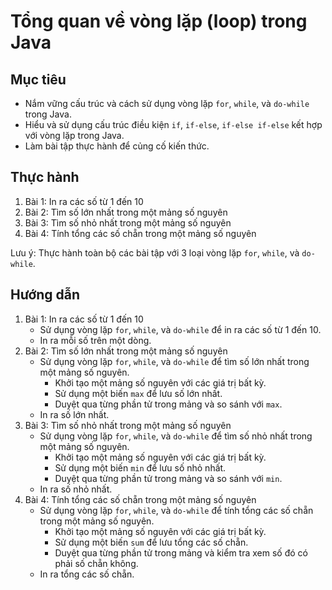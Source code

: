 # Tổng quan về vòng lặp (loop) trong Java
## Mục tiêu
- Nắm vững cấu trúc và cách sử dụng vòng lặp `for`, `while`, và `do-while` trong Java.
- Hiểu và sử dụng cấu trúc điều kiện `if`, `if-else`, `if-else if-else` kết hợp với vòng lặp trong Java.
- Làm bài tập thực hành để củng cố kiến thức.

## Thực hành
1. Bài 1: In ra các số từ 1 đến 10
2. Bài 2: Tìm số lớn nhất trong một mảng số nguyên
3. Bài 3: Tìm số nhỏ nhất trong một mảng số nguyên
4. Bài 4: Tính tổng các số chẵn trong một mảng số nguyên
 
Lưu ý: Thực hành toàn bộ các bài tập với 3 loại vòng lặp `for`, `while`, và `do-while`.

## Hướng dẫn
1. Bài 1: In ra các số từ 1 đến 10
    - Sử dụng vòng lặp `for`, `while`, và `do-while` để in ra các số từ 1 đến 10.
    - In ra mỗi số trên một dòng.
2. Bài 2: Tìm số lớn nhất trong một mảng số nguyên
    - Sử dụng vòng lặp `for`, `while`, và `do-while` để tìm số lớn nhất trong một mảng số nguyên.
      - Khởi tạo một mảng số nguyên với các giá trị bất kỳ.
      - Sử dụng một biến `max` để lưu số lớn nhất.
      - Duyệt qua từng phần tử trong mảng và so sánh với `max`.
    - In ra số lớn nhất.
3. Bài 3: Tìm số nhỏ nhất trong một mảng số nguyên
   - Sử dụng vòng lặp `for`, `while`, và `do-while` để tìm số nhỏ nhất trong một mảng số nguyên.
     - Khởi tạo một mảng số nguyên với các giá trị bất kỳ.
     - Sử dụng một biến `min` để lưu số nhỏ nhất.
     - Duyệt qua từng phần tử trong mảng và so sánh với `min`.
   - In ra số nhỏ nhất.
4. Bài 4: Tính tổng các số chẵn trong một mảng số nguyên
    - Sử dụng vòng lặp `for`, `while`, và `do-while` để tính tổng các số chẵn trong một mảng số nguyên.
      - Khởi tạo một mảng số nguyên với các giá trị bất kỳ.
      - Sử dụng một biến `sum` để lưu tổng các số chẵn.
      - Duyệt qua từng phần tử trong mảng và kiểm tra xem số đó có phải số chẵn không.
    - In ra tổng các số chẵn.